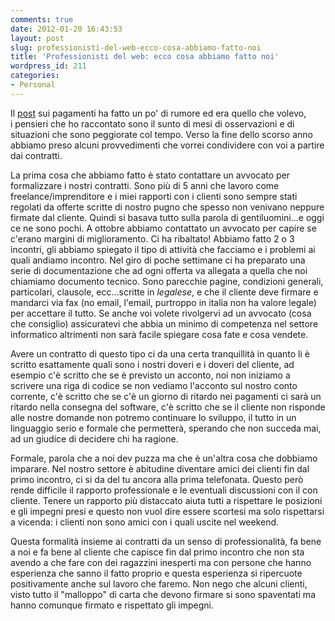```yaml
---
comments: true
date: 2012-01-20 16:43:53
layout: post
slug: professionisti-del-web-ecco-cosa-abbiamo-fatto-noi
title: 'Professionisti del web: ecco cosa abbiamo fatto noi'
wordpress_id: 211
categories:
- Personal
---
```


Il [post](http://blog.codiceplastico.com/ema/?p=199) sui pagamenti ha fatto un po' di rumore ed era quello che volevo, i pensieri che ho raccontato sono il sunto di mesi di osservazioni e di situazioni che sono peggiorate col tempo. Verso la fine dello scorso anno abbiamo preso alcuni provvedimenti che vorrei condividere con voi a partire dai contratti.

La prima cosa che abbiamo fatto è stato contattare un avvocato per formalizzare i nostri contratti. Sono più di 5 anni che lavoro come freelance/imprenditore e i miei rapporti con i clienti sono sempre stati regolati da offerte scritte di nostro pugno che spesso non venivano neppure firmate dal cliente. Quindi si basava tutto sulla parola di gentiluomini...e oggi ce ne sono pochi. A ottobre abbiamo contattato un avvocato per capire se c'erano margini di miglioramento. Ci ha ribaltato! Abbiamo fatto 2 o 3 incontri, gli abbiamo spiegato il tipo di attività che facciamo e i problemi ai quali andiamo incontro. Nel giro di poche settimane ci ha preparato una serie di documentazione che ad ogni offerta va allegata a quella che noi chiamiamo documento tecnico. Sono parecchie pagine, condizioni generali, particolari, clausole, ecc...scritte in _legalese_, e che il cliente deve firmare e mandarci via fax (no email, l'email, purtroppo in italia non ha valore legale) per accettare il tutto. Se anche voi volete rivolgervi ad un avvocato (cosa che consiglio) assicuratevi che abbia un minimo di competenza nel settore informatico altrimenti non sarà facile spiegare cosa fate e cosa vendete.

Avere un contratto di questo tipo ci da una certa tranquillità in quanto li è scritto esattamente quali sono i nostri doveri e i doveri del cliente, ad esempio c'è scritto che se è previsto un acconto, noi non iniziamo a scrivere una riga di codice se non vediamo l'acconto sul nostro conto corrente, c'è scritto che se c'è un giorno di ritardo nei pagamenti ci sarà un ritardo nella consegna del software, c'è scritto che se il cliente non risponde alle nostre domande non potremo continuare lo sviluppo, il tutto in un linguaggio serio e formale che permetterà, sperando che non succeda mai, ad un giudice di decidere chi ha ragione.

Formale, parola che a noi dev puzza ma che è un'altra cosa che dobbiamo imparare. Nel nostro settore è abitudine diventare amici dei clienti fin dal primo incontro, ci si da del tu ancora alla prima telefonata. Questo però rende difficile il rapporto professionale e le eventuali discussioni con il con cliente. Tenere un rapporto più distaccato aiuta tutti a rispettare le posizioni e gli impegni presi e questo non vuol dire essere scortesi ma solo rispettarsi a vicenda: i clienti non sono amici con i quali uscite nel weekend.

Questa formalità insieme ai contratti da un senso di professionalità, fa bene a noi e fa bene al cliente che capisce fin dal primo incontro che non sta avendo a che fare con dei ragazzini inesperti ma con persone che hanno esperienza che sanno il fatto proprio e questa esperienza si ripercuote positivamente anche sul lavoro che faremo. Non nego che alcuni clienti, visto tutto il "malloppo" di carta che devono firmare si sono spaventati ma hanno comunque firmato e rispettato gli impegni.
